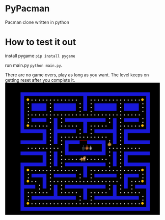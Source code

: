 # PyPacman
Pacman clone written in python

# How to test it out

install pygame `pip install pygame`

run main.py `python main.py`.

There are no game overs, play as long as you want. The level keeps on getting reset after you complete it.
![pacmanprint](https://github.com/Phantomof83/Pacman-Felipe/blob/6f8bfc4c99a1e5710503e73fa3fe88785864e967/PacmanScreenshot.png)
